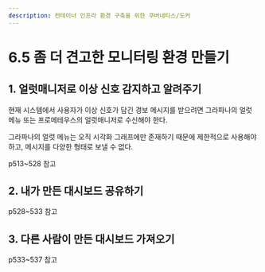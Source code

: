 ```yaml
---
description: 컨테이너 인프라 환경 구축을 위한 쿠버네티스/도커
---
```


# 6.5 좀 더 견고한 모니터링 환경 만들기

## 1. 얼럿매니저로 이상 신호 감지하고 알려주기

현재 시스템에서 사용자가 이상 신호가 담긴 경보 메시지를 받으려면 그라파나의 얼럿 메뉴 또는 프로메테우스의 얼럿매니저로 수신해야 한다.

그라파나의 얼럿 메뉴는 오직 시각화 그래프에만 존재하기 때문에 제한적으로 사용해야 하고, 메시지를 다양한 형태로 보낼 수 없다.

p513~528 참고

## 2. 내가 만든 대시보드 공유하기

p528~533 참고

## 3. 다른 사람이 만든 대시보드 가져오기

p533~537 참고